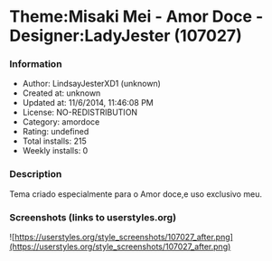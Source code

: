 # Theme:Misaki Mei - Amor Doce -Designer:LadyJester (107027)

### Information
- Author: LindsayJesterXD1 (unknown)
- Created at: unknown
- Updated at: 11/6/2014, 11:46:08 PM
- License: NO-REDISTRIBUTION
- Category: amordoce
- Rating: undefined
- Total installs: 215
- Weekly installs: 0


### Description
Tema criado especialmente para o Amor doce,e uso exclusivo meu.


### Screenshots (links to userstyles.org)
![https://userstyles.org/style_screenshots/107027_after.png](https://userstyles.org/style_screenshots/107027_after.png)


